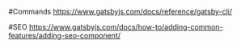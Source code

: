 #Commands
https://www.gatsbyjs.com/docs/reference/gatsby-cli/

#SEO
https://www.gatsbyjs.com/docs/how-to/adding-common-features/adding-seo-component/